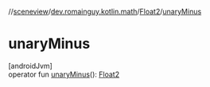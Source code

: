 //[sceneview](../../../index.md)/[dev.romainguy.kotlin.math](../index.md)/[Float2](index.md)/[unaryMinus](unary-minus.md)

# unaryMinus

[androidJvm]\
operator fun [unaryMinus](unary-minus.md)(): [Float2](index.md)
